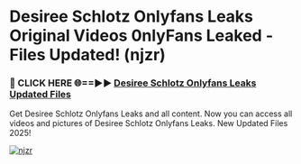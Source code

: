 # Desiree Schlotz Onlyfans Leaks Original Videos 0nlyFans Leaked - Files Updated! (njzr)

<h3>🔴 CLICK HERE 🌐==►► <a href="https://tinyurl.com/ms9xzufz" rel="nofollow">Desiree Schlotz Onlyfans Leaks Updated Files</a></h3>

Get Desiree Schlotz Onlyfans Leaks and all content. Now you can access all videos and pictures of Desiree Schlotz Onlyfans Leaks. New Updated Files 2025!

[![njzr](https://i.imgur.com/PQ7UWWw.gif)](https://tinyurl.com/ms9xzufz)
